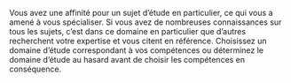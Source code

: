 ﻿---
id: background_scholar_fr.md#domaine-détudes
name: Domaine d'études
table:
  d6:
    1:
      Domaine d'études: Alchimie / mystères
      Compétences conseillées: '[Mystères] et [Nature](abilities_intelligence_hd.md#nature)'
    2:
      Domaine d'études: Astronomie / mathématiques
      Compétences conseillées: '[Nature](abilities_intelligence_hd.md#nature) et [Sciences]'
    3:
      Domaine d'études: Théologie / droit
      Compétences conseillées: '[Loi] et [Théologie]'
    4:
      Domaine d'études: Histoire / langues anciennes
      Compétences conseillées: '[Histoire](abilities_intelligence_hd.md#histoire) et [Loi]'
    5:
      Domaine d'études: Cultures / géographie
      Compétences conseillées: '[Loi] et [Nature](abilities_intelligence_hd.md#nature)'
    6:
      Domaine d'études: Philosophie / littérature
      Compétences conseillées: '[Histoire](abilities_intelligence_hd.md#histoire) et [Théologie]'
---
Vous avez une affinité pour un sujet d’étude en particulier, ce qui vous a amené à vous spécialiser. Si vous avez de nombreuses connaissances sur tous les sujets, c’est dans ce domaine en particulier que d’autres recherchent votre expertise et vous citent en référence. Choisissez un domaine d’étude correspondant à vos compétences ou déterminez le domaine d’étude au hasard avant de choisir les compétences en conséquence.

